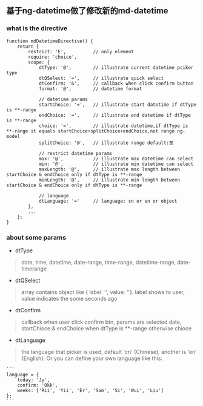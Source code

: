 ## 基于ng-datetime做了修改新的md-datetime
 
### what is the directive
```
function mdDatetimeDirective() {
    return {
        restrict: 'E',          // only element
        require: 'choice',
        scope: {
            dtType: '@',        // illustrate current datetime pciker type
            dtQSelect: '=',     // illustrate quick select
            dtConfirm: '&',     // callback when click confirm button
            format: '@',        // datetime format
        
            // datetime params
            startChoice: '=',   // illustrate start datetime if dtType is **-range 
            endChoice: '=',     // illustrate end datetime if dtType is **-range 
            choice: '=',        // illustrate datetime,if dtType is **-range it equals startChoice+splitChoice+endChoice,not range ng-model 
            splitChoice: '@',   // illustrate range default:至
        
            // restrict datetime params
            max: '@',           // illustrate max datetime can select
            min: '@',           // illustrate min datetime can select
            maxLength: '@',     // illustrate max length between startChoice & endChoice only if dtType is **-range
            minLength: '@',     // illustrate min length between startChoice & endChoice only if dtType is **-range
        
            // language
            dtLanguage: '='     // language: cn or en or object
        },
        ...
    };
}
```

### about some params
 - dtType
 > date, time, datetime, date-range, time-range, datetime-range, date-timerange


 - dtQSelect
 > array contains object like { label: '', value: ''}. label shows to user, value indicates the some seconds ago 


 - dtConfirm
 > callback when user click confirm btn, params are selected date, startChioce & endChoice when dtType is **-range otherwise chioce


 - dtLanguage
 > the language that picker is used, default 'cn' (Chinese), another is 'en' (English). Or you can define your own language like this:
 
    ```
    language = {
        today: 'Jy',
        confirm: 'Okk',
        weeks: ['Rii', 'Yii', 'Er', 'Sam', 'Si', 'Wui', 'Liu']
    };
    ```
    